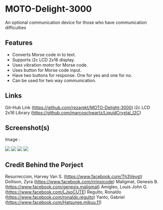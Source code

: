 # MOTO-Delight-3000
An optional communication device for those who have communication difficulties

## Features
- Converts Morse code in to text.
- Supports i2c LCD 2x16 display.
- Uses vibration motor for Morse code.
- Uses button for Morse code input.
- Have two buttons for response. One for yes and one for no.
- Can be used for two way communication.

## Links

Git-Hub Link (https://github.com/rezarekt/MOTO-Delight-3000)
i2c LCD 2x16 Library (https://github.com/marcoschwartz/LiquidCrystal_I2C)

## Screenshot(s)

Image : 

![](https://drive.google.com/open?id=19UJU6pjMf27FTtTvctx5Dy29NQjMwE7u)
![](https://drive.google.com/open?id=19bCP0P3pJyKAa-bES1VSM_GmNkFCSXk0)
![](https://drive.google.com/open?id=19lB_LKTRYWmk6V_6peXiRq5VPo0u63DY)
![](https://drive.google.com/open?id=19mFiaVswZSVVQ90-7BnBGQs9mFAufYSf)

## Credit Behind the Porject

Resurreccion, Harvey Van S. (https://www.facebook.com/Th3Veyst)
Dollison, Zyra (https://www.facebook.com/ririnxicode)
Maligmat, Genesis B. (https://www.facebook.com/genesis.maligmat)
Amigleo, Louis John G. (https://www.facebook.com/LJsoCUTE)
Regulto, Ronaldo (https://www.facebook.com/ronaldo.regulto)
Yanto, Gabriel (https://www.facebook.com/Hatsunee.mikuu.11)
